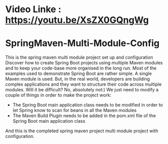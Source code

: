 # Video Linke : https://youtu.be/XsZX0GQngWg
# SpringMaven-Multi-Module-Config
This is the spring maven multi module project set up and configuration
Discover how to create Spring Boot projects using multiple Maven modules and to keep your code-base more organised in the long run.
Most of the examples used to demonstrate Spring Boot are rather simple. A single Maven module is used. But, in the real world, developers are building complex applications and they want to structure their code across multiple modules. Will it be difficult? No, absolutely not:) We just need to modify a couple of things in order to make the project work:
- The Spring Boot main application class needs to be modified in order to let Spring know to scan for beans in all the Maven modules
- The Maven Build Plugin needs to be added in the pom.xml file of the Spring Boot main application class

And this is the completed spring maven project multi module project with configuration.
